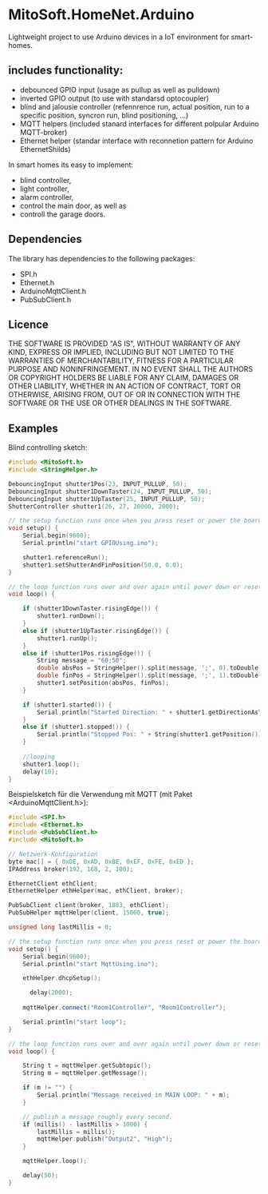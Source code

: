 # MitoSoft.HomeNet.Arduino

Lightweight project to use Arduino devices in a IoT environment for smart-homes.

## includes functionality:

- debounced GPIO input (usage as pullup as well as pulldown)
- inverted GPIO output (to use with standarsd optocoupler)
- blind and jalousie controller (refennrence run, actual position, run to a specific position, syncron run, blind positioning, ...)
- MQTT helpers (included stanard interfaces for different polpular Arduino MQTT-broker)
- Ethernet helper (standar interface with reconnetion pattern for Arduino EthernetShilds)

In smart homes its easy to implement:

- blind controller,
- light controller,
- alarm controller,
- control the main door, as well as
- controll the garage doors.

## Dependencies

The library has dependencies to the following packages:

- SPI.h
- Ethernet.h
- ArduinoMqttClient.h
- PubSubClient.h

## Licence

THE SOFTWARE IS PROVIDED "AS IS", WITHOUT WARRANTY OF ANY KIND,
EXPRESS OR IMPLIED, INCLUDING BUT NOT LIMITED TO THE WARRANTIES OF
MERCHANTABILITY, FITNESS FOR A PARTICULAR PURPOSE AND
NONINFRINGEMENT. IN NO EVENT SHALL THE AUTHORS OR COPYRIGHT HOLDERS BE
LIABLE FOR ANY CLAIM, DAMAGES OR OTHER LIABILITY, WHETHER IN AN ACTION
OF CONTRACT, TORT OR OTHERWISE, ARISING FROM, OUT OF OR IN CONNECTION
WITH THE SOFTWARE OR THE USE OR OTHER DEALINGS IN THE SOFTWARE.

## Examples

Blind controlling sketch:

```c++
#include <MitoSoft.h>
#include <StringHelper.h>

DebouncingInput shutter1Pos(23, INPUT_PULLUP, 50);
DebouncingInput shutter1DownTaster(24, INPUT_PULLUP, 50);
DebouncingInput shutter1UpTaster(25, INPUT_PULLUP, 50);
ShutterController shutter1(26, 27, 20000, 2000);

// the setup function runs once when you press reset or power the board
void setup() {
	Serial.begin(9600);
	Serial.println("start GPIOUsing.ino");

	shutter1.referenceRun();
	shutter1.setShutterAndFinPosition(50.0, 0.0);
}

// the loop function runs over and over again until power down or reset
void loop() {

	if (shutter1DownTaster.risingEdge()) {
		shutter1.runDown();
	}
	else if (shutter1UpTaster.risingEdge()) {
		shutter1.runUp();
	}
	else if (shutter1Pos.risingEdge()) {
		String message = "60;50";
		double absPos = StringHelper().split(message, ';', 0).toDouble();
		double finPos = StringHelper().split(message, ';', 1).toDouble(); 
		shutter1.setPosition(absPos, finPos);
	}

	if (shutter1.started()) {
		Serial.println("Started Direction: " + shutter1.getDirectionAsText());
	}
	else if (shutter1.stopped()) {
		Serial.println("Stopped Pos: " + String(shutter1.getPosition()) + "; Fin-Pos: " + String(shutter1.getFinPosition()));
	}
	
	//looping
	shutter1.loop();
	delay(10);
}
```

Beispielsketch für die Verwendung mit MQTT (mit Paket <ArduinoMqttClient.h>):

```c++
#include <SPI.h>
#include <Ethernet.h>
#include <PubSubClient.h>
#include <MitoSoft.h>

// Netzwerk-Konfiguration
byte mac[] = { 0xDE, 0xAD, 0xBE, 0xEF, 0xFE, 0xED };
IPAddress broker(192, 168, 2, 100);

EthernetClient ethClient;
EthernetHelper ethHelper(mac, ethClient, broker);

PubSubClient client(broker, 1883, ethClient);
PubSubHelper mqttHelper(client, 15000, true);

unsigned long lastMillis = 0;

// the setup function runs once when you press reset or power the board
void setup() {
    Serial.begin(9600);
    Serial.println("start MqttUsing.ino");

    ethHelper.dhcpSetup();

	  delay(2000);
    
    mqttHelper.connect("Room1Controller", "Room1Controller");

    Serial.println("start loop");
}

// the loop function runs over and over again until power down or reset
void loop() {

    String t = mqttHelper.getSubtopic();
    String m = mqttHelper.getMessage();

    if (m != "") {
        Serial.println("Message received in MAIN LOOP: " + m);
    }

    // publish a message roughly every second.
    if (millis() - lastMillis > 1000) {
        lastMillis = millis();
        mqttHelper.publish("Output2", "High");
    }

    mqttHelper.loop();

    delay(50);
}
```
